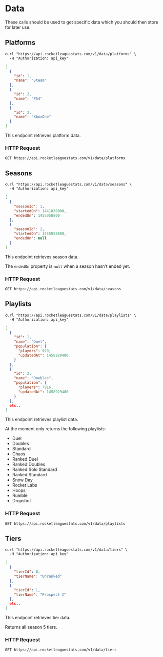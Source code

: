 # Data

These calls should be used to get specific data which you should then store for later use.

## Platforms

```shell
curl "https://api.rocketleaguestats.com/v1/data/platforms" \
  -H "Authorization: api_key"
```

```json
[
  {
    "id": 1,
    "name": "Steam"
  },
  {
    "id": 2,
    "name": "PS4"
  },
  {
    "id": 3,
    "name": "XboxOne"
  }
]
```

This endpoint retrieves platform data.

### HTTP Request

`GET https://api.rocketleaguestats.com/v1/data/platforms`

## Seasons

```shell
curl "https://api.rocketleaguestats.com/v1/data/seasons" \
  -H "Authorization: api_key"
```

```json
[
  {
    "seasonId": 1,
    "startedOn": 1441836000,
    "endedOn": 1455058800
  },
  {
    "seasonId": 2,
    "startedOn": 1455058800,
    "endedOn": null
  }
]
```

This endpoint retrieves season data.

The `endedOn` property is `null` when a season hasn't ended yet.

### HTTP Request

`GET https://api.rocketleaguestats.com/v1/data/seasons`

## Playlists

```shell
curl "https://api.rocketleaguestats.com/v1/data/playlists" \
  -H "Authorization: api_key"
```

```json
[
  {
    "id": 1,
    "name": "Duel",
    "population": {
      "players": 929,
      "updatedAt": 1458929400
    }
  },
  {
    "id": 2,
    "name": "Doubles",
    "population": {
      "players": 7916,
      "updatedAt": 1458929400
    }
  },
  etc..
]
```

This endpoint retrieves playlist data.

At the moment only returns the following playlists:

 * Duel
 * Doubles
 * Standard
 * Chaos
 * Ranked Duel
 * Ranked Doubles
 * Ranked Solo Standard
 * Ranked Standard
 * Snow Day
 * Rocket Labs
 * Hoops
 * Rumble
 * Dropshot

### HTTP Request

`GET https://api.rocketleaguestats.com/v1/data/playlists`

## Tiers

```shell
curl "https://api.rocketleaguestats.com/v1/data/tiers" \
  -H "Authorization: api_key"
```

```json
[
  {
    "tierId": 0,
    "tierName": "Unranked"
  },
  {
    "tierId": 1,
    "tierName": "Prospect I"
  },
  etc..
]
```

This endpoint retrieves tier data.

Returns all season 5 tiers.

### HTTP Request

`GET https://api.rocketleaguestats.com/v1/data/tiers`
